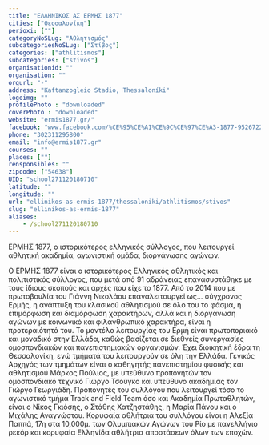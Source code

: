 ```yaml
---
title: "ΕΛΛΗΝΙΚΟΣ ΑΣ ΕΡΜΗΣ 1877"
cities: ["Θεσσαλονίκη"]
perioxi: [""]
categoryNoSLug: "Αθλητισμός"
subcategoriesNoSLug: ["Στίβος"]
categories: ["athlitismos"]
subcategories: ["stivos"]
organisationid: ""
organisation: ""
orgurl: "-"
address: "Kaftanzogleio Stadio, Thessaloníki"
logoimg: ""
profilePhoto : "downloaded"
coverPhoto : "downloaded"
website: "ermis1877.gr/"
facebook: "www.facebook.com/%CE%95%CE%A1%CE%9C%CE%97%CE%A3-1877-952672271472513/"
phone: "302311295800"
email: "info@ermis1877.gr"
courses: ""
places: [""]
rensponsibles: ""
zipcode: ["54638"]
UID: "school271120180710"
latitude: ""
longitude: ""
url: "ellinikos-as-ermis-1877/thessaloniki/athlitismos/stivos"
slug: "ellinikos-as-ermis-1877"
aliases:
    - /school271120180710
---
```



ΕΡΜΗΣ 1877, ο ιστορικότερος ελληνικός σύλλογος, που λειτουργεί αθλητική ακαδημία, αγωνιστική ομάδα, διοργάνωσης αγώνων.

Ο ΕΡΜΗΣ 1877 είναι o ιστορικότερος Ελληνικός αθλητικός και πολιτιστικός σύλλογος, που μετά από 91 αδράνειας επανασυστάθηκε με τους ίδιους σκοπούς και αρχές που είχε το 1877. Από το 2014 που με πρωτοβουλία του Γιάννη Νικολάου επαναλειτουργεί ως... σύγχρονος Ερμής, η ανάπτυξη του κλασικού αθλητισμού σε όλο του το φάσμα, η επιμόρφωση και διαμόρφωση χαρακτήρων, αλλά και η διοργάνωση αγώνων με κοινωνικό και φιλανθρωπικό χαρακτήρα, είναι η προτεραιότητά του. Το μοντέλο λειτουργίας του Ερμή είναι πρωτοποριακό και μοναδικό στην Ελλάδα, καθώς βασίζεται σε διεθνείς συνεργασίες ομοσπονδιακών και πανεπιστημιακών οργανισμών. Έχει διοικητική έδρα τη Θεσσαλονίκη, ενώ τμήματά του λειτουργούν σε όλη την Ελλάδα. Γενικός Αρχηγός των τμημάτων είναι ο καθηγητής πανεπιστημίου φυσικής και αθλητισμού Μάρκος Πούλιος, με υπεύθυνο προπονητών τον ομοσπονδιακό τεχνικό Γιώργο Τσούγκο και υπεύθυνο ακαδημίας τον Γιώργο Γεωργιάδη. Προπονητές του συλλόγου που λειτουργεί τόσο το αγωνιστικό τμήμα Track and Field Team όσο και Ακαδημία Πρωταθλητών, είναι ο Νίκος Γκιόσης, ο Στάθης Χατζηστάθης, η Μαρία Πάνου και ο Μιχάλης Αναγνώστου. Κορυφαία αθλήτρια του συλλόγου είναι η Αλεξία Παππά, 17η στα 10,000μ. των Ολυμπιακών Αγώνων του Ρίο με πανελλήνιο ρεκόρ και κορυφαία Ελληνίδα αθλήτρια αποστάσεων όλων των εποχών.